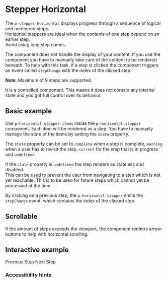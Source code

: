 # Stepper Horizontal

The `p-stepper-horizontal` displays progress through a sequence of logical and numbered steps.  
Horizontal steppers are ideal when the contents of one step depend on an earlier step.  
Avoid using long step names.

The component does not handle the display of your content. If you use the component you have to manually take care of
the content to be rendered beneath. To help with this task, if a step is clicked the component triggers an event called
`stepChange` with the index of the clicked step.

**Note**: Maximum of 9 steps are supported.

It is a controlled component. This means it does not contain any internal state and you got full control over its
behavior.

<TableOfContents></TableOfContents>

## Basic example

Use `p-horizontal-stepper-items` inside the `p-horizontal-stepper` component. Each item will be rendered as a step. You
have to manually manage the state of the items by setting the `state` property.

The `state` property can be set to `complete` when a step is complete, `warning` when a user has to revisit the step,
`current` for the step that is in progress and `undefined`.

If the `state` property is `undefined` the step renders as stateless and disabled.  
This can be used to prevent the user from navigating to a step which is not yet reachable. This is to be used for future
steps which cannot yet be processed at the time.

By clicking on a previous step, the `p-horizontal-stepper` emits the `stepChange` event, which contains the index of the
clicked step.

<Playground :config="config" :markup="basic"></Playground>

## Scrollable

If the amount of steps exceeds the viewport, the component renders arrow-buttons to help with horizontal scrolling.

<Playground :config="config" :markup="scrollable"></Playground>

## Interactive example

<Playground :frameworkMarkup="codeExample" :config="config">
  <p-stepper-horizontal ref="stepperInteractive" :theme="theme">
    <template v-for="step in steps">
      <p-stepper-horizontal-item :state="step.state" :theme="theme">{{step.name}}</p-stepper-horizontal-item>
    </template>  
  </p-stepper-horizontal>

  <template v-for="(content, i) in stepContent">
    <p-text v-if="getActiveStepIndex(steps) === i" :theme="theme">{{ content }}</p-text>
  </template>

  <p-button-group>
    <p-button
      icon="arrow-head-left"
      variant="tertiary"
      :disabled="getActiveStepIndex(steps) === 0"
      :theme="theme"
      @click="onNextPrevStep('prev')"
    >
      Previous Step
    </p-button>
    <p-button
      variant="primary"
      :disabled="getActiveStepIndex(steps) === steps.length - 1"
      :theme="theme"
      @click="onNextPrevStep('next')"
    >
      Next Step
    </p-button>
</p-button-group>
</Playground>

### <A11yIcon></A11yIcon> Accessibility hints

<script lang="ts">
import Vue from 'vue';
import Component from 'vue-class-component';
import { getStepperHorizontalCodeSamples } from '@porsche-design-system/shared';
import type { Theme } from '@/models';

@Component
export default class Code extends Vue {
  config = { themeable: true };
  codeExample = getStepperHorizontalCodeSamples();
  
  basic = `<p-stepper-horizontal>
    <p-stepper-horizontal-item state="complete">Step 1</p-stepper-horizontal-item>
    <p-stepper-horizontal-item state="warning">Step 2</p-stepper-horizontal-item>
    <p-stepper-horizontal-item state="current">Step 3</p-stepper-horizontal-item>
    <p-stepper-horizontal-item>Step 4</p-stepper-horizontal-item>
  </p-stepper-horizontal>`;
  
  scrollable = `<div style="width: 600px">
    <p-stepper-horizontal>
      <p-stepper-horizontal-item state="complete">Step 1</p-stepper-horizontal-item>
      <p-stepper-horizontal-item state="complete">Step 2</p-stepper-horizontal-item>
      <p-stepper-horizontal-item state="complete">Step 3</p-stepper-horizontal-item>
      <p-stepper-horizontal-item state="complete">Step 4</p-stepper-horizontal-item>
      <p-stepper-horizontal-item state="complete">Step 5</p-stepper-horizontal-item>
      <p-stepper-horizontal-item state="current">Step 6</p-stepper-horizontal-item>
      <p-stepper-horizontal-item>Step 7</p-stepper-horizontal-item>
      <p-stepper-horizontal-item>Step 8</p-stepper-horizontal-item>
      <p-stepper-horizontal-item>Step 9</p-stepper-horizontal-item>
    </p-stepper-horizontal>
  </div>`;

  steps = [
    {
      state: 'current',
      name: 'Enter personal details',
    },
    {
      name: 'Confirm e-mail',
    },
    {
      name: 'Set password',
    },
  ];

  stepContent = [
    'A form with personal details could be displayed here.',
    'A form with a verification code input field could be displayed here.',
    'A form with a password input field could be displayed here.',
  ];

  getActiveStepIndex(steps) {
    return steps.findIndex((step) => step.state === 'current');
  }
  
  onNextPrevStep(direction) {
    const newState = [...this.steps];
    const activeStepIndex = this.getActiveStepIndex(newState);

    if (direction === 'next') {
      newState[activeStepIndex].state = 'complete';
      newState[activeStepIndex + 1].state = 'current';
    } else {
      delete newState[activeStepIndex].state;
      newState[activeStepIndex - 1].state = 'current';
    }

    this.steps = newState;
  }
  mounted() {   
    /* initially update accordion with open attribute in playground */
    this.registerEvents();

    /* theme switch needs to register event listeners again */
    const themeTabs = this.$el.querySelectorAll('.playground > p-tabs-bar');
    themeTabs.forEach(tab => tab.addEventListener('tabChange', () => {
      this.registerEvents();
    }));
  }

  updated(){
    this.registerEvents(); 
  }

  registerEvents() {    
    this.$refs.stepperInteractive.addEventListener('stepChange', (e) => {
      const { activeStepIndex } = e.detail;

      const newState = [...this.steps];
      newState[activeStepIndex].state = 'current';
      for (let i = activeStepIndex + 1; i < newState.length; i++) {
        /* reset step state when going back via stepper horizontal item click */
        delete newState[i].state;
      }
      this.steps = newState;
    });
  }

  get theme(): Theme {
    return this.$store.getters.theme;
  }
}
</script>
